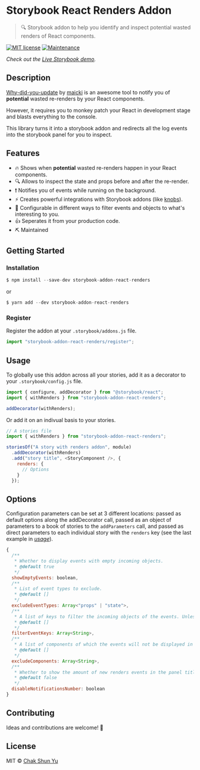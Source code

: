 # Storybook React Renders Addon

> 🔍 Storybook addon to help you identify and inspect potential wasted renders of React components.

[![MIT license](https://img.shields.io/badge/License-MIT-blue.svg)](https://github.com/mixn/carbon-now-cli/blob/master/license) [![Maintenance](https://img.shields.io/badge/Maintained%3F-yes-green.svg)](https://GitHub.com/Naereen/StrapDown.js/graphs/commit-activity)

_Check out the [Live Storybook demo](https://keraito.github.io/storybook-addon-react-renders/)._

## Description

[Why-did-you-update](https://github.com/maicki/why-did-you-update) by [maicki](https://github.com/maicki) is an awesome tool to notify you of **potential** wasted re-renders by your React components.

However, it requires you to monkey patch your React in development stage and blasts everything to the console.

This library turns it into a storybook addon and redirects all the log events into the storybook panel for you to inspect.

## Features

- 🔥 Shows when **potential** wasted re-renders happen in your React components.
- 🔍 Allows to inspect the state and props before and after the re-render.
- ❗️ Notifies you of events while running on the background.
- ⚡️ Creates powerful integrations with Storybook addons (like [knobs](https://github.com/storybooks/storybook/tree/master/addons/knobs)).
- 🔧 Configurable in different ways to filter events and objects to what's interesting to you.
- 👍 Seperates it from your production code.
- ⛏ Maintained

## Getting Started

### Installation

```js
$ npm install --save-dev storybook-addon-react-renders
```

or

```js
$ yarn add --dev storybook-addon-react-renders
```

### Register

Register the addon at your `.storybook/addons.js` file.

```js
import "storybook-addon-react-renders/register";
```

## Usage

To globally use this addon across all your stories, add it as a decorator to your `.storybook/config.js` file.

```js
import { configure, addDecorator } from "@storybook/react";
import { withRenders } from "storybook-addon-react-renders";

addDecorator(withRenders);
```

Or add it on an indivual basis to your stories.

```js
// A stories file
import { withRenders } from "storybook-addon-react-renders";

storiesOf("A story with renders addon", module)
  .addDecorator(withRenders)
  .add("story title", <StoryComponent />, {
    renders: {
      // Options
    }
  });
```

## Options

Configuration parameters can be set at 3 different locations: passed as default options along the addDecorator call, passed as an object of parameters to a book of stories to the `addParameters` call, and passed as direct parameters to each individual story with the `renders` key (see the last example in [_usage_](#Usage)).

```js
{
  /**
   * Whether to display events with empty incoming objects.
   * @default true
   */
  showEmptyEvents: boolean,
  /**
   * List of event types to exclude.
   * @default []
   */
  excludeEventTypes: Array<"props" | "state">,
  /**
   * A list of keys to filter the incoming objects of the events. Unless empty, only these keys will be shown in the objects.
   * @default []
   */
  filterEventKeys: Array<String>,
  /**
   * A list of components of which the events will not be displayed in the storybook panel.
   * @default []
   */
  excludeComponents: Array<String>,
  /**
   * Whether to show the amount of new renders events in the panel title.
   * @default false
   */
  disableNotificationsNumber: boolean
}
```

## Contributing

Ideas and contributions are welcome! 🎉

## License

MIT © [Chak Shun Yu](https://twitter.com/keraito)
